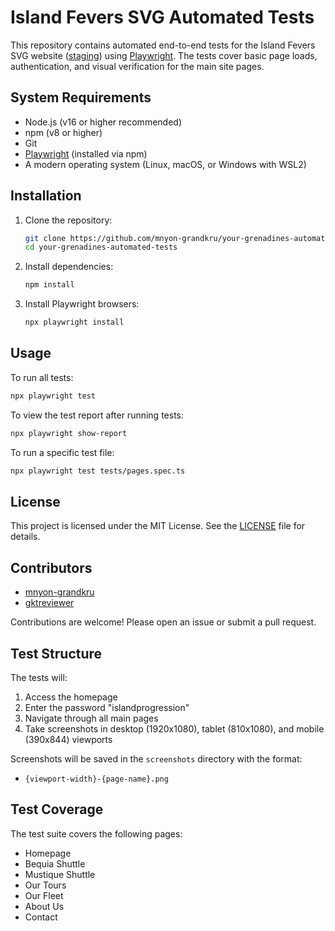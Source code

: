 # Island Fevers SVG Automated Tests

This repository contains automated end-to-end tests for the Island Fevers SVG website ([staging](https://islandfeversvg.com/staging22)) using [Playwright](https://playwright.dev/). The tests cover basic page loads, authentication, and visual verification for the main site pages.

## System Requirements

- Node.js (v16 or higher recommended)
- npm (v8 or higher)
- Git
- [Playwright](https://playwright.dev/) (installed via npm)
- A modern operating system (Linux, macOS, or Windows with WSL2)

## Installation

1. Clone the repository:
   ```sh
   git clone https://github.com/mnyon-grandkru/your-grenadines-automated-tests.git
   cd your-grenadines-automated-tests
   ```
2. Install dependencies:
   ```sh
   npm install
   ```
3. Install Playwright browsers:
   ```sh
   npx playwright install
   ```

## Usage

To run all tests:

```sh
npx playwright test
```

To view the test report after running tests:

```sh
npx playwright show-report
```

To run a specific test file:

```sh
npx playwright test tests/pages.spec.ts
```

## License

This project is licensed under the MIT License. See the [LICENSE](LICENSE) file for details.

## Contributors

- [mnyon-grandkru](https://github.com/mnyon-grandkru)
- [gktreviewer](https://github.com/gktreviewer)

Contributions are welcome! Please open an issue or submit a pull request.

## Test Structure

The tests will:
1. Access the homepage
2. Enter the password "islandprogression"
3. Navigate through all main pages
4. Take screenshots in desktop (1920x1080), tablet (810x1080), and mobile (390x844) viewports

Screenshots will be saved in the `screenshots` directory with the format:
- `{viewport-width}-{page-name}.png`

## Test Coverage

The test suite covers the following pages:
- Homepage
- Bequia Shuttle
- Mustique Shuttle
- Our Tours
- Our Fleet
- About Us
- Contact